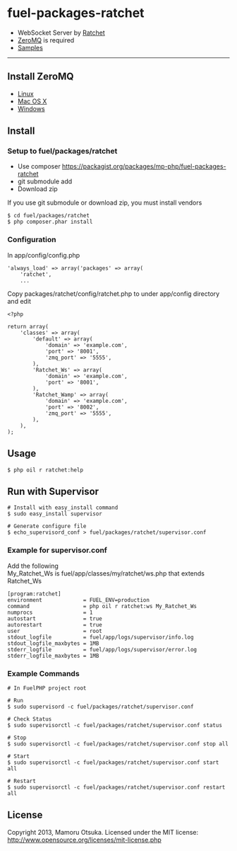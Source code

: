 # fuel-packages-ratchet

* WebSocket Server by [Ratchet](http://socketo.me/)
* [ZeroMQ](http://www.zeromq.org/) is required
* [Samples](https://github.com/mp-php/fuel-ratchet-samples)

---

## Install ZeroMQ
* [Linux](http://madroom-project.blogspot.jp/2013/04/ubuntu-phpzeromq.html)
* [Mac OS X](http://madroom-project.blogspot.jp/2013/04/mampmaczeromq.html)
* [Windows](http://madroom-project.blogspot.jp/2013/04/xamppwindowszeromq.html)

## Install
### Setup to fuel/packages/ratchet
* Use composer https://packagist.org/packages/mp-php/fuel-packages-ratchet
* git submodule add
* Download zip

If you use git submodule or download zip, you must install vendors

	$ cd fuel/packages/ratchet
	$ php composer.phar install

### Configuration

In app/config/config.php

	'always_load' => array('packages' => array(
		'ratchet',
		...

Copy packages/ratchet/config/ratchet.php to under app/config directory and edit

	<?php

	return array(
		'classes' => array(
			'default' => array(
				'domain' => 'example.com',
				'port' => '8001',
				'zmq_port' => '5555',
			),
			'Ratchet_Ws' => array(
				'domain' => 'example.com',
				'port' => '8001',
			),
			'Ratchet_Wamp' => array(
				'domain' => 'example.com',
				'port' => '8002',
				'zmq_port' => '5555',
			),
		),
	);

## Usage

	$ php oil r ratchet:help

## Run with Supervisor

	# Install with easy_install command
	$ sudo easy_install supervisor

	# Generate configure file
	$ echo_supervisord_conf > fuel/packages/ratchet/supervisor.conf

### Example for supervisor.conf

Add the following  
My_Ratchet_Ws is fuel/app/classes/my/ratchet/ws.php that extends Ratchet_Ws

	[program:ratchet]
	environment             = FUEL_ENV=production
	command                 = php oil r ratchet:ws My_Ratchet_Ws
	numprocs                = 1
	autostart               = true
	autorestart             = true
	user                    = root
	stdout_logfile          = fuel/app/logs/supervisor/info.log
	stdout_logfile_maxbytes = 1MB
	stderr_logfile          = fuel/app/logs/supervisor/error.log
	stderr_logfile_maxbytes = 1MB

### Example Commands

	# In FuelPHP project root

	# Run
	$ sudo supervisord -c fuel/packages/ratchet/supervisor.conf

	# Check Status
	$ sudo supervisorctl -c fuel/packages/ratchet/supervisor.conf status

	# Stop
	$ sudo supervisorctl -c fuel/packages/ratchet/supervisor.conf stop all

	# Start
	$ sudo supervisorctl -c fuel/packages/ratchet/supervisor.conf start all

	# Restart
	$ sudo supervisorctl -c fuel/packages/ratchet/supervisor.conf restart all

## License

Copyright 2013, Mamoru Otsuka. Licensed under the MIT license: http://www.opensource.org/licenses/mit-license.php
